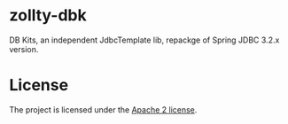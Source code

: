 # zollty-dbk
DB Kits, an independent JdbcTemplate lib, repackge of Spring JDBC 3.2.x version.

# License
The project is licensed under the [Apache 2 license](https://github.com/ctripcorp/apollo/blob/master/LICENSE).